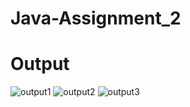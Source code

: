# Java-Assignment_2

# Output
![output1](https://user-images.githubusercontent.com/80608227/153715870-faa7c7b1-bf98-4f4a-bfd1-dcfd188aa3bc.png)
![output2](https://user-images.githubusercontent.com/80608227/153715873-c2202a44-47b4-4b17-9c65-564775773617.png)
![output3](https://user-images.githubusercontent.com/80608227/153715876-490883c3-1204-4a26-a5e0-69db0e5b9056.png)
